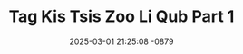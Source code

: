 ---
layout: movie-video-data
date: 2025-03-01 21:25:08 -0879
categories: movie front

# Site Attributes
title: "Tag Kis Tsis Zoo Li Qub Part 1"
permalink: "/movie/Tag_Kis_Tsis_Zoo_Li_Qub_Part_1"

# Movie Attributes
synopsis: "Zaj yeeb yaj duab no yog ib zaj yeeb yam ua piv txwv txog 2 yim neej. 1) Ib yig tus txiv tuag tseg tus poj niam nrog cov menyuam nyob. Cov me nyuam ua neej nyob nrog niam ho zoo li cas? 2) Ib yig tus niam tuag tseg tus txiv nrog cov me nyuam nyob. Cov me nyuam ua neej nrog txiv ho zoo li cas? Lub neej ua ntsuag txij ntsuag nkawm ib sab ua niam ib sab ua txiv ua lub neej nyob zoo li cas nej soj saib mus nej thiaj yuav paub hais tias hmoob lub neej ntsuag zoo li cas tiag. ntau yam nej yuav kawm tau xyaum tau mus hlub nej tej poj niam, tej txiv, tej me tub me nyuam. "
producer: "Herr's Video Productions"
director: ""
writer: "Herlinda Vang"
video_link: "https://youtu.be/YtA0F0X8ZT4?si=18N0NT-rD5IbkBTA"
genre: "Drama"
year: ""
release_type: "VHS"
storage: "Center for Hmong Studies"
thumbnail: "/assets/images/movie_thumbnails/Tag Kis Tsis Zoo Li Qub Part 1.jpeg"
publishing_company: "Herr's Video Productions"

# Sequels + Parts
base_movie: ""
total_parts: 
sequel: ""

# Movie Cast
cast:
- name: "Luj Yaj"
- name: "Txam Thoj"
- name: "Dawb Thoj"
- name: "Ntxawm Hawj Loj"
- name: "Ntxawm Hawj Me"
- name: "Voos Yaj"
- name: "Rwg Thoj"
- name: "Vam Xyooj"
- name: "Ntaub Hawj"
---